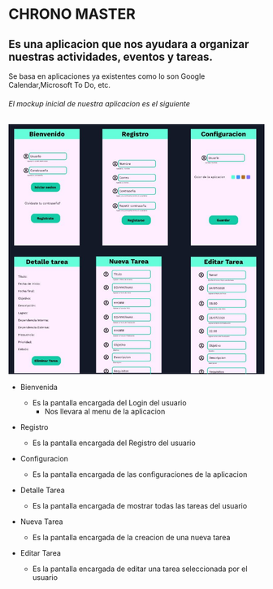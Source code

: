 # CHRONO MASTER

## Es una aplicacion que nos ayudara a organizar nuestras actividades, eventos y tareas.

Se basa en aplicaciones ya existentes como lo son Google Calendar,Microsoft To Do, etc.

###### El mockup inicial de nuestra aplicacion es el siguiente

![mockup aplicacion](https://github.com/Ange1D/BEDU-DesarrolloMovil-Equipo22-AgendaAndroid/blob/master/mockup.JPG)


- Bienvenida
     - Es la pantalla encargada del Login del usuario
       - Nos llevara al menu de la aplicacion

- Registro
     - Es la pantalla encargada del Registro del usuario
     
- Configuracion
     - Es la pantalla encargada de las configuraciones de la aplicacion 

- Detalle Tarea
     - Es la pantalla encargada de mostrar todas las tareas del usuario
     
- Nueva Tarea
     - Es la pantalla encargada de la creacion de una nueva tarea
     
- Editar Tarea
     - Es la pantalla encargada de editar una tarea seleccionada por el usuario    
